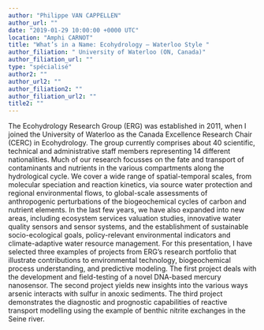 ```yaml
---
author: "Philippe VAN CAPPELLEN"
author_url: ""
date: "2019-01-29 10:00:00 +0000 UTC"
location: "Amphi CARNOT"
title: "What’s in a Name: Ecohydrology – Waterloo Style "
author_filiation: " University of Waterloo (ON, Canada)"
author_filiation_url: ""
type: "spécialisé"
author2: ""
author_url2: ""
author_filiation2: ""
author_filiation_url2: ""
title2: ""
---
```

The Ecohydrology Research Group (ERG) was established in 2011, when I joined the University of Waterloo as the Canada Excellence Research Chair (CERC) in Ecohydrology. The group currently comprises about 40 scientific, technical and administrative staff members representing 14 different nationalities. Much of our research focusses on the fate and transport of contaminants and nutrients in the various compartments along the hydrological cycle. We cover a wide range of spatial-temporal scales, from molecular speciation and reaction kinetics, via source water protection and regional environmental flows, to global-scale assessments of anthropogenic perturbations of the biogeochemical cycles of carbon and nutrient elements. In the last few years, we have also expanded into new areas, including ecosystem services valuation studies, innovative water quality sensors and sensor systems, and the establishment of sustainable socio-ecological goals, policy-relevant environmental indicators and climate-adaptive water resource management. For this presentation, I have selected three examples of projects from ERG’s research portfolio that illustrate contributions to environmental technology, biogeochemical process understanding, and predictive modeling. The first project deals with the development and field-testing of a novel DNA-based mercury nanosensor. The second project yields new insights into the various ways arsenic interacts with sulfur in anoxic sediments. The third project demonstrates the diagnostic and prognostic capabilities of reactive transport modelling using the example of benthic nitrite exchanges in the Seine river.

 
